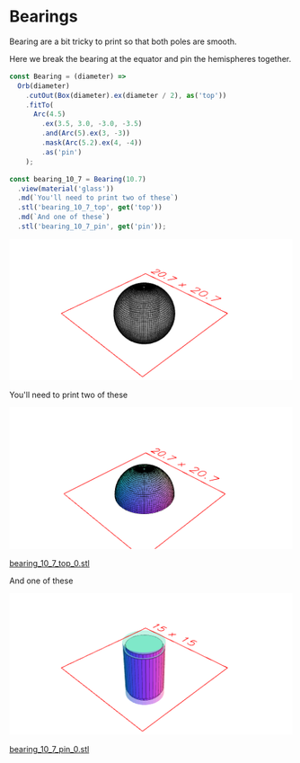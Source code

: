 # Bearings

Bearing are a bit tricky to print so that both poles are smooth.

Here we break the bearing at the equator and pin the hemispheres together.

```JavaScript
const Bearing = (diameter) =>
  Orb(diameter)
    .cutOut(Box(diameter).ex(diameter / 2), as('top'))
    .fitTo(
      Arc(4.5)
        .ex(3.5, 3.0, -3.0, -3.5)
        .and(Arc(5).ex(3, -3))
        .mask(Arc(5.2).ex(4, -4))
        .as('pin')
    );
```

```JavaScript
const bearing_10_7 = Bearing(10.7)
  .view(material('glass'))
  .md(`You'll need to print two of these`)
  .stl('bearing_10_7_top', get('top'))
  .md(`And one of these`)
  .stl('bearing_10_7_pin', get('pin'));
```

![Image](bearing.md.0.png)

You'll need to print two of these

![Image](bearing.md.1.png)

[bearing_10_7_top_0.stl](bearing.bearing_10_7_top_0.stl)

And one of these

![Image](bearing.md.2.png)

[bearing_10_7_pin_0.stl](bearing.bearing_10_7_pin_0.stl)
